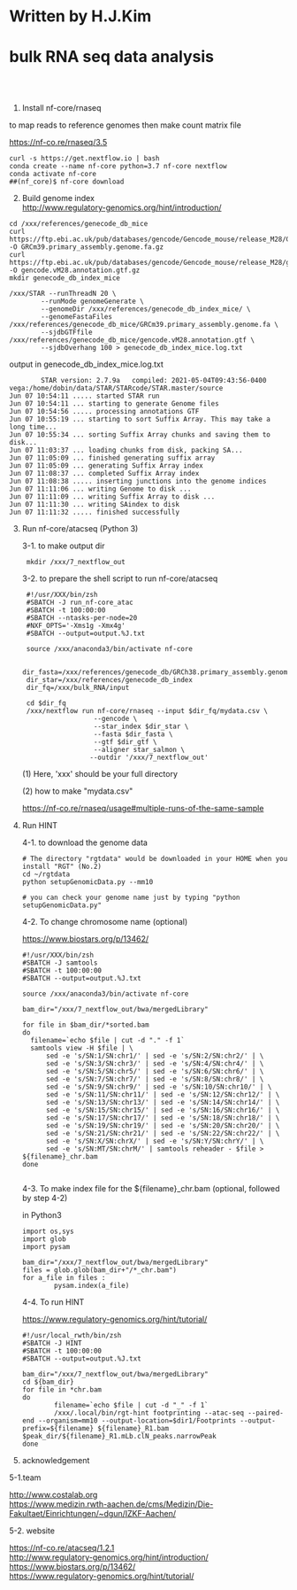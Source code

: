 # Written by H.J.Kim
# bulk RNA seq data analysis 

<br>
<br>

1. Install nf-core/rnaseq<br>

to map reads to reference genomes then make count matrix file

https://nf-co.re/rnaseq/3.5


```
curl -s https://get.nextflow.io | bash
conda create --name nf-core python=3.7 nf-core nextflow
conda activate nf-core
##(nf_core)$ nf-core download
```



2. Build genome index<br> 
http://www.regulatory-genomics.org/hint/introduction/

```
cd /xxx/references/genecode_db_mice
curl https://ftp.ebi.ac.uk/pub/databases/gencode/Gencode_mouse/release_M28/GRCm39.primary_assembly.genome.fa.gz -O GRCm39.primary_assembly.genome.fa.gz 
curl https://ftp.ebi.ac.uk/pub/databases/gencode/Gencode_mouse/release_M28/gencode.vM28.annotation.gtf.gz -O gencode.vM28.annotation.gtf.gz
mkdir genecode_db_index_mice
```

```
/xxx/STAR --runThreadN 20 \
		--runMode genomeGenerate \
		--genomeDir /xxx/references/genecode_db_index_mice/ \
		--genomeFastaFiles /xxx/references/genecode_db_mice/GRCm39.primary_assembly.genome.fa \
		--sjdbGTFfile /xxx/references/genecode_db_mice/gencode.vM28.annotation.gtf \
		--sjdbOverhang 100 > genecode_db_index_mice.log.txt
```

output in genecode_db_index_mice.log.txt

```
        STAR version: 2.7.9a   compiled: 2021-05-04T09:43:56-0400 vega:/home/dobin/data/STAR/STARcode/STAR.master/source
Jun 07 10:54:11 ..... started STAR run
Jun 07 10:54:11 ... starting to generate Genome files
Jun 07 10:54:56 ..... processing annotations GTF
Jun 07 10:55:19 ... starting to sort Suffix Array. This may take a long time...
Jun 07 10:55:34 ... sorting Suffix Array chunks and saving them to disk...
Jun 07 11:03:37 ... loading chunks from disk, packing SA...
Jun 07 11:05:09 ... finished generating suffix array
Jun 07 11:05:09 ... generating Suffix Array index
Jun 07 11:08:37 ... completed Suffix Array index
Jun 07 11:08:38 ..... inserting junctions into the genome indices
Jun 07 11:11:06 ... writing Genome to disk ...
Jun 07 11:11:09 ... writing Suffix Array to disk ...
Jun 07 11:11:30 ... writing SAindex to disk
Jun 07 11:11:32 ..... finished successfully
``` 





3. Run nf-core/atacseq (Python 3) 


	3-1. to make output dir

	
		mkdir /xxx/7_nextflow_out
	
	
	3-2. to prepare the shell script to run nf-core/atacseq


		#!/usr/XXX/bin/zsh
		#SBATCH -J run_nf-core_atac
		#SBATCH -t 100:00:00
		#SBATCH --ntasks-per-node=20
		#NXF_OPTS='-Xms1g -Xmx4g'
		#SBATCH --output=output.%J.txt
	
		source /xxx/anaconda3/bin/activate nf-core
	
		dir_fasta=/xxx/references/genecode_db/GRCh38.primary_assembly.genome.fa
		dir_star=/xxx/references/genecode_db_index
		dir_fq=/xxx/bulk_RNA/input
	
		cd $dir_fq
		/xxx/nextflow run nf-core/rnaseq --input $dir_fq/mydata.csv \
						 --gencode \
						 --star_index $dir_star \
						 --fasta $dir_fasta \
						 --gtf $dir_gtf \
						 --aligner star_salmon \
						--outdir '/xxx/7_nextflow_out'


	(1) Here, 'xxx' should be your full directory 
	
	(2) how to make "mydata.csv" 

	https://nf-co.re/rnaseq/usage#multiple-runs-of-the-same-sample





4. Run HINT


	4-1. to download the genome data 
	
	```
	# The directory "rgtdata" would be downloaded in your HOME when you install "RGT" (No.2)
	cd ~/rgtdata
	python setupGenomicData.py --mm10
	
	# you can check your genome name just by typing "python setupGenomicData.py"
	```





	4-2. To change chromosome name (optional)
	
	https://www.biostars.org/p/13462/
		

	```
	#!/usr/XXX/bin/zsh
	#SBATCH -J samtools
	#SBATCH -t 100:00:00
	#SBATCH --output=output.%J.txt
	
	source /xxx/anaconda3/bin/activate nf-core
	
	bam_dir="/xxx/7_nextflow_out/bwa/mergedLibrary"
	
	for file in $bam_dir/*sorted.bam
	do
	  filename=`echo $file | cut -d "." -f 1`
	  samtools view -H $file | \
	      sed -e 's/SN:1/SN:chr1/' | sed -e 's/SN:2/SN:chr2/' | \
	      sed -e 's/SN:3/SN:chr3/' | sed -e 's/SN:4/SN:chr4/' | \
	      sed -e 's/SN:5/SN:chr5/' | sed -e 's/SN:6/SN:chr6/' | \
	      sed -e 's/SN:7/SN:chr7/' | sed -e 's/SN:8/SN:chr8/' | \
	      sed -e 's/SN:9/SN:chr9/' | sed -e 's/SN:10/SN:chr10/' | \
	      sed -e 's/SN:11/SN:chr11/' | sed -e 's/SN:12/SN:chr12/' | \
	      sed -e 's/SN:13/SN:chr13/' | sed -e 's/SN:14/SN:chr14/' | \
	      sed -e 's/SN:15/SN:chr15/' | sed -e 's/SN:16/SN:chr16/' | \
	      sed -e 's/SN:17/SN:chr17/' | sed -e 's/SN:18/SN:chr18/' | \
	      sed -e 's/SN:19/SN:chr19/' | sed -e 's/SN:20/SN:chr20/' | \
	      sed -e 's/SN:21/SN:chr21/' | sed -e 's/SN:22/SN:chr22/' | \
	      sed -e 's/SN:X/SN:chrX/' | sed -e 's/SN:Y/SN:chrY/' | \
	      sed -e 's/SN:MT/SN:chrM/' | samtools reheader - $file > ${filename}_chr.bam
	done
	
	
	``` 




	4-3. To make index file for the ${filename}_chr.bam (optional, followed by step 4-2)
	
	in Python3
	
	```
	import os,sys
	import glob
	import pysam
		
	bam_dir="/xxx/7_nextflow_out/bwa/mergedLibrary"
	files = glob.glob(bam_dir+"/*_chr.bam")
	for a_file in files :
	        pysam.index(a_file)
	
	```






	4-4. To run HINT
	
	https://www.regulatory-genomics.org/hint/tutorial/
	
	```
	#!/usr/local_rwth/bin/zsh
	#SBATCH -J HINT
	#SBATCH -t 100:00:00
	#SBATCH --output=output.%J.txt
	
	bam_dir="/xxx/7_nextflow_out/bwa/mergedLibrary"
	cd ${bam_dir}
	for file in *chr.bam
	do
        	filename=`echo $file | cut -d "_" -f 1`
        	/xxx/.local/bin/rgt-hint footprinting --atac-seq --paired-end --organism=mm10 --output-location=$dir1/Footprints --output-prefix=${filename} ${filename}_R1.bam $peak_dir/${filename}_R1.mLb.clN_peaks.narrowPeak
	done
	```	
	
	
	
	


5. acknowledgement

5-1.team

http://www.costalab.org<br>
https://www.medizin.rwth-aachen.de/cms/Medizin/Die-Fakultaet/Einrichtungen/~dgun/IZKF-Aachen/<br>

5-2. website

https://nf-co.re/atacseq/1.2.1<br>
http://www.regulatory-genomics.org/hint/introduction/<br>
https://www.biostars.org/p/13462/<br>
https://www.regulatory-genomics.org/hint/tutorial/<br>
	


	
